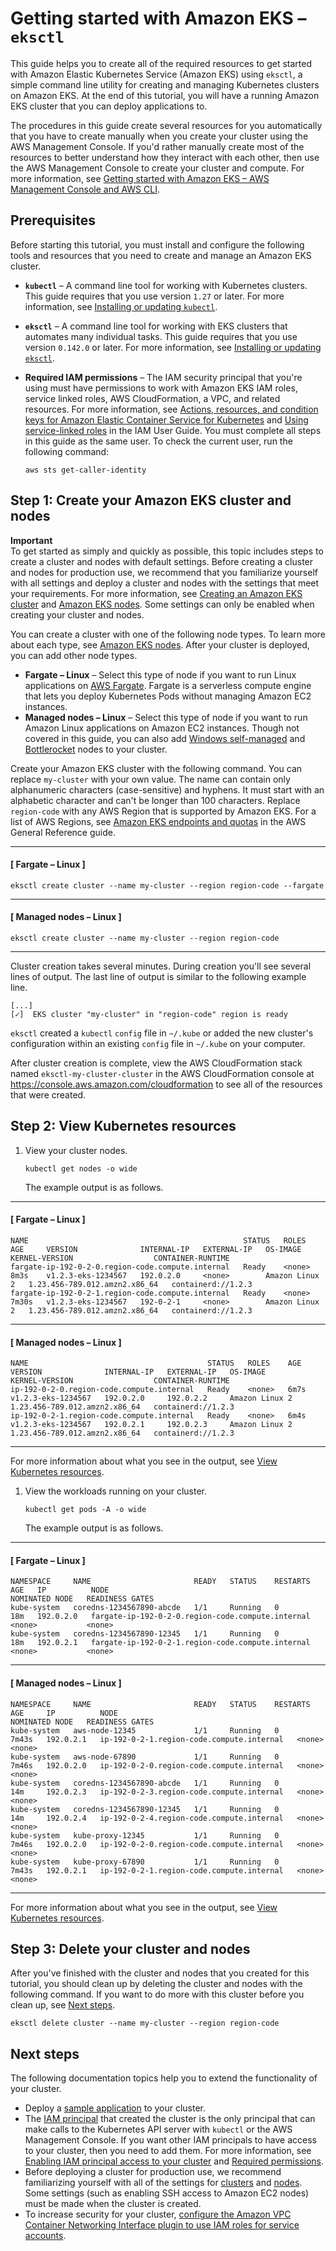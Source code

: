 # Getting started with Amazon EKS – `eksctl`<a name="getting-started-eksctl"></a>

This guide helps you to create all of the required resources to get started with Amazon Elastic Kubernetes Service \(Amazon EKS\) using `eksctl`, a simple command line utility for creating and managing Kubernetes clusters on Amazon EKS\. At the end of this tutorial, you will have a running Amazon EKS cluster that you can deploy applications to\. 

The procedures in this guide create several resources for you automatically that you have to create manually when you create your cluster using the AWS Management Console\. If you'd rather manually create most of the resources to better understand how they interact with each other, then use the AWS Management Console to create your cluster and compute\. For more information, see [Getting started with Amazon EKS – AWS Management Console and AWS CLI](getting-started-console.md)\.

## Prerequisites<a name="eksctl-prereqs"></a>

Before starting this tutorial, you must install and configure the following tools and resources that you need to create and manage an Amazon EKS cluster\.
+ **`kubectl`** – A command line tool for working with Kubernetes clusters\. This guide requires that you use version `1.27` or later\. For more information, see [Installing or updating `kubectl`](install-kubectl.md)\.
+ **`eksctl`** – A command line tool for working with EKS clusters that automates many individual tasks\. This guide requires that you use version `0.142.0` or later\. For more information, see [Installing or updating `eksctl`](eksctl.md)\.
+ **Required IAM permissions** – The IAM security principal that you're using must have permissions to work with Amazon EKS IAM roles, service linked roles, AWS CloudFormation, a VPC, and related resources\. For more information, see [Actions, resources, and condition keys for Amazon Elastic Container Service for Kubernetes](https://docs.aws.amazon.com/service-authorization/latest/reference/list_amazonelastickubernetesservice.html) and [Using service\-linked roles](https://docs.aws.amazon.com/IAM/latest/UserGuide/using-service-linked-roles.html) in the IAM User Guide\. You must complete all steps in this guide as the same user\. To check the current user, run the following command:

  ```
  aws sts get-caller-identity
  ```

## Step 1: Create your Amazon EKS cluster and nodes<a name="create-cluster-gs-eksctl"></a>

**Important**  
To get started as simply and quickly as possible, this topic includes steps to create a cluster and nodes with default settings\. Before creating a cluster and nodes for production use, we recommend that you familiarize yourself with all settings and deploy a cluster and nodes with the settings that meet your requirements\. For more information, see [Creating an Amazon EKS cluster](create-cluster.md) and [Amazon EKS nodes](eks-compute.md)\. Some settings can only be enabled when creating your cluster and nodes\.

You can create a cluster with one of the following node types\. To learn more about each type, see [Amazon EKS nodes](eks-compute.md)\. After your cluster is deployed, you can add other node types\.
+ **Fargate – Linux** – Select this type of node if you want to run Linux applications on [AWS Fargate](fargate.md)\. Fargate is a serverless compute engine that lets you deploy Kubernetes Pods without managing Amazon EC2 instances\.
+ **Managed nodes – Linux** – Select this type of node if you want to run Amazon Linux applications on Amazon EC2 instances\. Though not covered in this guide, you can also add [Windows self\-managed](launch-windows-workers.md) and [Bottlerocket](launch-node-bottlerocket.md) nodes to your cluster\.

Create your Amazon EKS cluster with the following command\. You can replace `my-cluster` with your own value\. The name can contain only alphanumeric characters \(case\-sensitive\) and hyphens\. It must start with an alphabetic character and can't be longer than 100 characters\. Replace `region-code` with any AWS Region that is supported by Amazon EKS\. For a list of AWS Regions, see [Amazon EKS endpoints and quotas](https://docs.aws.amazon.com/general/latest/gr/eks.html) in the AWS General Reference guide\.

------
#### [ Fargate – Linux ]

```
eksctl create cluster --name my-cluster --region region-code --fargate
```

------
#### [ Managed nodes – Linux ]

```
eksctl create cluster --name my-cluster --region region-code
```

------

Cluster creation takes several minutes\. During creation you'll see several lines of output\. The last line of output is similar to the following example line\.

```
[...]
[✓]  EKS cluster "my-cluster" in "region-code" region is ready
```

`eksctl` created a `kubectl` `config` file in `~/.kube` or added the new cluster's configuration within an existing `config` file in `~/.kube` on your computer\.

After cluster creation is complete, view the AWS CloudFormation stack named `eksctl-my-cluster-cluster` in the AWS CloudFormation console at [https://console\.aws\.amazon\.com/cloudformation](https://console.aws.amazon.com/cloudformation/) to see all of the resources that were created\.

## Step 2: View Kubernetes resources<a name="gs-eksctl-view-resources"></a>

1. View your cluster nodes\.

   ```
   kubectl get nodes -o wide
   ```

   The example output is as follows\.

------
#### [ Fargate – Linux ]

   ```
   NAME                                                STATUS   ROLES    AGE     VERSION              INTERNAL-IP   EXTERNAL-IP   OS-IMAGE         KERNEL-VERSION                  CONTAINER-RUNTIME
   fargate-ip-192-0-2-0.region-code.compute.internal   Ready    <none>   8m3s    v1.2.3-eks-1234567   192.0.2.0     <none>        Amazon Linux 2   1.23.456-789.012.amzn2.x86_64   containerd://1.2.3
   fargate-ip-192-0-2-1.region-code.compute.internal   Ready    <none>   7m30s   v1.2.3-eks-1234567   192-0-2-1     <none>        Amazon Linux 2   1.23.456-789.012.amzn2.x86_64   containerd://1.2.3
   ```

------
#### [ Managed nodes – Linux ]

   ```
   NAME                                        STATUS   ROLES    AGE    VERSION              INTERNAL-IP   EXTERNAL-IP   OS-IMAGE         KERNEL-VERSION                  CONTAINER-RUNTIME
   ip-192-0-2-0.region-code.compute.internal   Ready    <none>   6m7s   v1.2.3-eks-1234567   192.0.2.0     192.0.2.2     Amazon Linux 2   1.23.456-789.012.amzn2.x86_64   containerd://1.2.3
   ip-192-0-2-1.region-code.compute.internal   Ready    <none>   6m4s   v1.2.3-eks-1234567   192.0.2.1     192.0.2.3     Amazon Linux 2   1.23.456-789.012.amzn2.x86_64   containerd://1.2.3
   ```

------

   For more information about what you see in the output, see [View Kubernetes resources](view-kubernetes-resources.md)\.

1. View the workloads running on your cluster\.

   ```
   kubectl get pods -A -o wide
   ```

   The example output is as follows\.

------
#### [ Fargate – Linux ]

   ```
   NAMESPACE     NAME                       READY   STATUS    RESTARTS   AGE   IP          NODE                                                NOMINATED NODE   READINESS GATES
   kube-system   coredns-1234567890-abcde   1/1     Running   0          18m   192.0.2.0   fargate-ip-192-0-2-0.region-code.compute.internal   <none>           <none>
   kube-system   coredns-1234567890-12345   1/1     Running   0          18m   192.0.2.1   fargate-ip-192-0-2-1.region-code.compute.internal   <none>           <none>
   ```

------
#### [ Managed nodes – Linux ]

   ```
   NAMESPACE     NAME                       READY   STATUS    RESTARTS   AGE     IP          NODE                                        NOMINATED NODE   READINESS GATES
   kube-system   aws-node-12345             1/1     Running   0          7m43s   192.0.2.1   ip-192-0-2-1.region-code.compute.internal   <none>           <none>
   kube-system   aws-node-67890             1/1     Running   0          7m46s   192.0.2.0   ip-192-0-2-0.region-code.compute.internal   <none>           <none>
   kube-system   coredns-1234567890-abcde   1/1     Running   0          14m     192.0.2.3   ip-192-0-2-3.region-code.compute.internal   <none>           <none>
   kube-system   coredns-1234567890-12345   1/1     Running   0          14m     192.0.2.4   ip-192-0-2-4.region-code.compute.internal   <none>           <none>
   kube-system   kube-proxy-12345           1/1     Running   0          7m46s   192.0.2.0   ip-192-0-2-0.region-code.compute.internal   <none>           <none>
   kube-system   kube-proxy-67890           1/1     Running   0          7m43s   192.0.2.1   ip-192-0-2-1.region-code.compute.internal   <none>           <none>
   ```

------

   For more information about what you see in the output, see [View Kubernetes resources](view-kubernetes-resources.md)\.

## Step 3: Delete your cluster and nodes<a name="gs-eksctl-clean-up"></a>

After you've finished with the cluster and nodes that you created for this tutorial, you should clean up by deleting the cluster and nodes with the following command\. If you want to do more with this cluster before you clean up, see [Next steps](#gs-eksctl-next-steps)\.

```
eksctl delete cluster --name my-cluster --region region-code
```

## Next steps<a name="gs-eksctl-next-steps"></a>

The following documentation topics help you to extend the functionality of your cluster\.
+ Deploy a [sample application](sample-deployment.md) to your cluster\.
+ The [IAM principal](https://docs.aws.amazon.com/IAM/latest/UserGuide/id_roles_terms-and-concepts.html) that created the cluster is the only principal that can make calls to the Kubernetes API server with `kubectl` or the AWS Management Console\. If you want other IAM principals to have access to your cluster, then you need to add them\. For more information, see [Enabling IAM principal access to your cluster](add-user-role.md) and [Required permissions](view-kubernetes-resources.md#view-kubernetes-resources-permissions)\.
+ Before deploying a cluster for production use, we recommend familiarizing yourself with all of the settings for [clusters](create-cluster.md) and [nodes](eks-compute.md)\. Some settings \(such as enabling SSH access to Amazon EC2 nodes\) must be made when the cluster is created\.
+ To increase security for your cluster, [configure the Amazon VPC Container Networking Interface plugin to use IAM roles for service accounts](cni-iam-role.md)\.